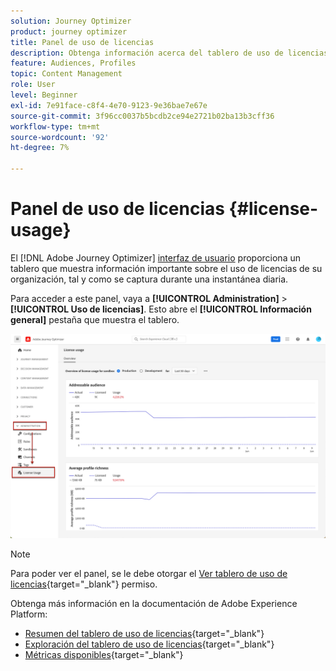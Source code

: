 ```yaml
---
solution: Journey Optimizer
product: journey optimizer
title: Panel de uso de licencias
description: Obtenga información acerca del tablero de uso de licencias de Journey Optimizer
feature: Audiences, Profiles
topic: Content Management
role: User
level: Beginner
exl-id: 7e91face-c8f4-4e70-9123-9e36bae7e67e
source-git-commit: 3f96cc0037b5bcdb2ce94e2721b02ba13b3cff36
workflow-type: tm+mt
source-wordcount: '92'
ht-degree: 7%

---
```


# Panel de uso de licencias {#license-usage}

El [!DNL Adobe Journey Optimizer] [interfaz de usuario](../start/user-interface.md) proporciona un tablero que muestra información importante sobre el uso de licencias de su organización, tal y como se captura durante una instantánea diaria.

Para acceder a este panel, vaya a **[!UICONTROL Administration]** > **[!UICONTROL Uso de licencias]**. Esto abre el **[!UICONTROL Información general]** pestaña que muestra el tablero.

![](assets/license-usage-dashboard.png)

>[!NOTE]
>
>Para poder ver el panel, se le debe otorgar el [Ver tablero de uso de licencias](https://experienceleague.adobe.com/docs/experience-platform/dashboards/permissions.html#available-permissions){target="_blank"} permiso.

Obtenga más información en la documentación de Adobe Experience Platform:

* [Resumen del tablero de uso de licencias](https://experienceleague.adobe.com/docs/experience-platform/dashboards/guides/license-usage.html){target="_blank"}
* [Exploración del tablero de uso de licencias](https://experienceleague.adobe.com/docs/experience-platform/dashboards/guides/license-usage.html#exploring-the-license-usage-dashboard){target="_blank"}
* [Métricas disponibles](https://experienceleague.adobe.com/docs/experience-platform/dashboards/guides/license-usage.html?lang=es#available-metrics){target="_blank"}
